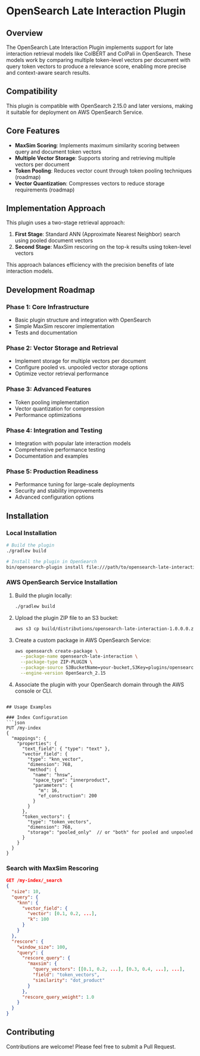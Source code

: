# OpenSearch Late Interaction Plugin

## Overview
The OpenSearch Late Interaction Plugin implements support for late interaction retrieval models like ColBERT and ColPali in OpenSearch. These models work by comparing multiple token-level vectors per document with query token vectors to produce a relevance score, enabling more precise and context-aware search results.

## Compatibility
This plugin is compatible with OpenSearch 2.15.0 and later versions, making it suitable for deployment on AWS OpenSearch Service.

## Core Features

- **MaxSim Scoring**: Implements maximum similarity scoring between query and document token vectors
- **Multiple Vector Storage**: Supports storing and retrieving multiple vectors per document
- **Token Pooling**: Reduces vector count through token pooling techniques (roadmap)
- **Vector Quantization**: Compresses vectors to reduce storage requirements (roadmap)

## Implementation Approach

This plugin uses a two-stage retrieval approach:
1. **First Stage**: Standard ANN (Approximate Nearest Neighbor) search using pooled document vectors
2. **Second Stage**: MaxSim rescoring on the top-k results using token-level vectors

This approach balances efficiency with the precision benefits of late interaction models.

## Development Roadmap

### Phase 1: Core Infrastructure
- Basic plugin structure and integration with OpenSearch
- Simple MaxSim rescorer implementation
- Tests and documentation

### Phase 2: Vector Storage and Retrieval
- Implement storage for multiple vectors per document
- Configure pooled vs. unpooled vector storage options
- Optimize vector retrieval performance

### Phase 3: Advanced Features
- Token pooling implementation
- Vector quantization for compression
- Performance optimizations

### Phase 4: Integration and Testing
- Integration with popular late interaction models
- Comprehensive performance testing
- Documentation and examples

### Phase 5: Production Readiness
- Performance tuning for large-scale deployments
- Security and stability improvements
- Advanced configuration options

## Installation

### Local Installation

```bash
# Build the plugin
./gradlew build

# Install the plugin in OpenSearch
bin/opensearch-plugin install file:///path/to/opensearch-late-interaction-1.0.0.0.zip
```

### AWS OpenSearch Service Installation

1. Build the plugin locally:
   ```bash
   ./gradlew build
   ```

2. Upload the plugin ZIP file to an S3 bucket:
   ```bash
   aws s3 cp build/distributions/opensearch-late-interaction-1.0.0.0.zip s3://your-bucket/plugins/
   ```

3. Create a custom package in AWS OpenSearch Service:
   ```bash
   aws opensearch create-package \
     --package-name opensearch-late-interaction \
     --package-type ZIP-PLUGIN \
     --package-source S3BucketName=your-bucket,S3Key=plugins/opensearch-late-interaction-1.0.0.0.zip \
     --engine-version OpenSearch_2.15
   ```

4. Associate the plugin with your OpenSearch domain through the AWS console or CLI.
```

## Usage Examples

### Index Configuration
```json
PUT /my-index
{
  "mappings": {
    "properties": {
      "text_field": { "type": "text" },
      "vector_field": {
        "type": "knn_vector",
        "dimension": 768,
        "method": {
          "name": "hnsw",
          "space_type": "innerproduct",
          "parameters": {
            "m": 16,
            "ef_construction": 200
          }
        }
      },
      "token_vectors": {
        "type": "token_vectors",
        "dimension": 768,
        "storage": "pooled_only"  // or "both" for pooled and unpooled
      }
    }
  }
}
```

### Search with MaxSim Rescoring
```json
GET /my-index/_search
{
  "size": 10,
  "query": {
    "knn": {
      "vector_field": {
        "vector": [0.1, 0.2, ...],
        "k": 100
      }
    }
  },
  "rescore": {
    "window_size": 100,
    "query": {
      "rescore_query": {
        "maxsim": {
          "query_vectors": [[0.1, 0.2, ...], [0.3, 0.4, ...], ...],
          "field": "token_vectors",
          "similarity": "dot_product"
        }
      },
      "rescore_query_weight": 1.0
    }
  }
}
```

## Contributing
Contributions are welcome! Please feel free to submit a Pull Request.